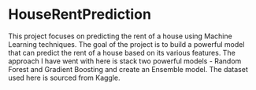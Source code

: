 # HouseRentPrediction
This project focuses on predicting the rent of a house using Machine Learning techniques. The goal of the project is to build a powerful model that can predict the rent of a house based on its various features. 
The approach I have went with here is stack two powerful models - Random Forest and Gradient Boosting and create an Ensemble model. 
The dataset used here is sourced from Kaggle. 
